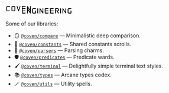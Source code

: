 [![Coven Engineering logo](./logo.svg)](https://coven.engineering/)

Some of our libraries:

- 🪞 [`@coven/compare`](https://jsr.io/@coven/compare) — Minimalistic deep comparison.
- 📖 [`@coven/constants`](https://jsr.io/@coven/constants) — Shared constants scrolls.
- 💫 [`@coven/parsers`](https://jsr.io/@coven/parsers) — Parsing charms.
- 🛡️ [`@coven/predicates`](https://jsr.io/@coven/predicates) — Predicate wards.
- 🖌️ [`@coven/terminal`](https://jsr.io/@coven/terminal) — Delightfully simple terminal text styles.
- 📚 [`@coven/types`](https://jsr.io/@coven/types) — Arcane types codex.
- 🪄 [`@coven/utils`](https://jsr.io/@coven/utils) — Utility spells.
